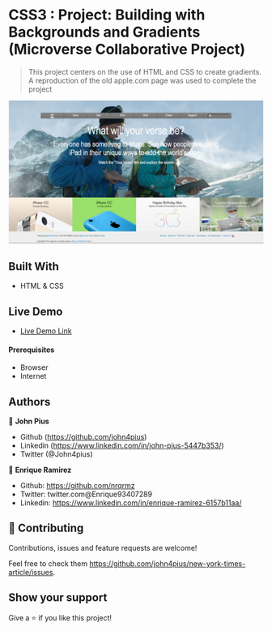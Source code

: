 # CSS3 : Project: Building with Backgrounds and Gradients (Microverse Collaborative Project)


> This project centers on the use of HTML and CSS to create gradients.
> A reproduction of the old apple.com page was used to complete the project

![screenshot](https://raw.githubusercontent.com/john4pius/apple-clone/development/src/Microverse4.jpg)

## Built With

- HTML & CSS

## Live Demo
- [Live Demo Link](https://rawcdn.githack.com/john4pius/apple-clone/12b4e7ebb5d5cfa78abb2537f75be17a50fbeefa/index.html)

#### Prerequisites
- Browser
- Internet

## Authors

👤 **John Pius**

- Github (https://github.com/john4pius)
- Linkedin (https://www.linkedin.com/in/john-pius-5447b353/)
- Twitter (@John4pius)

👤 **Enrique Ramirez**

- Github: https://github.com/nrqrmz
- Twitter: twitter.com@Enrique93407289
- Linkedin: https://www.linkedin.com/in/enrique-ramirez-6157b11aa/

## 🤝 Contributing

Contributions, issues and feature requests are welcome!

Feel free to check them https://github.com/john4pius/new-york-times-article/issues.

## Show your support

Give a ⭐️ if you like this project!
